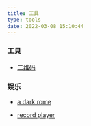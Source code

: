 ```yaml
---
title: 工具
type: tools
date: 2022-03-08 15:10:44
---
```


### 工具

* [二维码](/QRCode)

### 娱乐

- [a dark rome](/adarkroom)

- [record player](https://service-ib785zm5-1256736423.bj.apigw.tencentcs.com/)